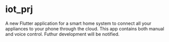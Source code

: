 # iot_prj

A new Flutter application for a smart home system to connect all your appliances to your phone through the cloud.
This app contains both manual and voice control.
Futhur development will be notified.
